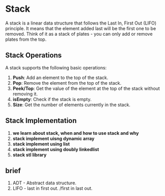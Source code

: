 # Stack

A stack is a linear data structure that follows the Last In, First Out (LIFO) principle. It means that the element added last will be the first one to be removed. Think of it as a stack of plates - you can only add or remove plates from the top.

## Stack Operations

A stack supports the following basic operations:

1. **Push**: Add an element to the top of the stack.
2. **Pop**: Remove the element from the top of the stack.
3. **Peek/Top**: Get the value of the element at the top of the stack without removing it.
4. **isEmpty**: Check if the stack is empty.
5. **Size**: Get the number of elements currently in the stack.

## Stack Implementation

1. **we learn about stack, when and how to use stack and why**
2. **stack implement uisng dynamic array**
3. **stack implement using list**
4. **stack implement using doubly linkedlist**
5. **stack stl library**

## brief

1. ADT - Abstract data structure.
2. LIFO - last in first out. /first in last out.
